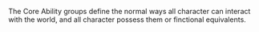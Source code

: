 The Core Ability groups define the normal ways all character can interact with the world, and all character possess them or finctional equivalents.